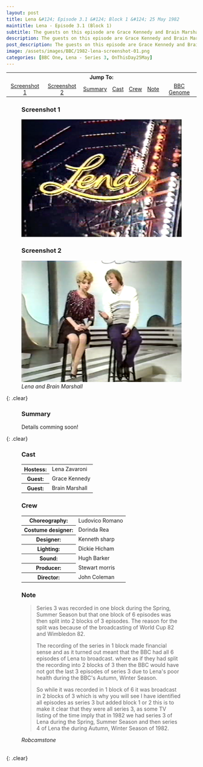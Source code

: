 ```yaml
---
layout: post
title: Lena &#124; Episode 3.1 &#124; Block 1 &#124; 25 May 1982
maintitle: Lena - Episode 3.1 (Block 1)
subtitle: The guests on this episode are Grace Kennedy and Brain Marshall
description: The guests on this episode are Grace Kennedy and Brain Marshall.
post_description: The guests on this episode are Grace Kennedy and Brain Marshall.
image: /assets/images/BBC/1982-lena-screenshot-01.png
categories: [BBC One, Lena - Series 3, OnThisDay25May]
---
```


<table>
<tr align="center">
<th colspan="7">Jump To:</th>
</tr>

<tr align="center">
<td><a href="#screenshot-1">Screenshot 1</a></td>
<td><a href="#screenshot-2">Screenshot 2</a></td>
<td><a href="#summary">Summary</a></td>
<td><a href="#cast">Cast</a></td>
<td><a href="#crew">Crew</a></td>
<td><a href="#note">Note</a></td>
<td><a href="https://genome.ch.bbc.co.uk/schedules/service_bbc_one_london/1982-05-25#at-19.40">BBC Genome</a></td>
</tr>
</table>

<figure class="fig1" id="screenshot-1">
<figcaption>
<h3>Screenshot 1</h3>
</figcaption>
<img src="/assets/images/BBC/1982-lena-screenshot-01.png" class="full-width"/>
</figure>

<figure class="fig2" id="screenshot-2">
<figcaption>
<h3>Screenshot 2</h3>
</figcaption>
<img src="/assets/images/BBC/1982-lena-screenshot-02.png" class="full-width"/>
<figcaption>
<cite>Lena and Brain Marshall</cite>
</figcaption>
</figure>

{: .clear}

<figure class="fig3" id="summary">
<figcaption>
<h3>Summary</h3>
</figcaption>
<p>Details comming soon!</p>
</figure>

{: .clear}

<figure class="fig1" id="cast">
<figcaption>
<h3>Cast</h3>
</figcaption>
<table>
<tr><th>Hostess:</th> <td>Lena Zavaroni</td></tr>
<tr><th>Guest:</th> <td>Grace Kennedy</td></tr>
<tr><th>Guest:</th> <td>Brain Marshall</td></tr>
</table>
<figcaption>
<h3 id="crew">Crew</h3>
</figcaption>
<table>
<tr><th>Choreography:</th> <td>Ludovico Romano</td></tr>
<tr><th>Costume designer:</th> <td>Dorinda Rea</td></tr>
<tr><th>Designer:</th> <td>Kenneth sharp</td></tr>
<tr><th>Lighting:</th> <td>Dickie Hicham</td></tr>
<tr><th>Sound:</th> <td>Hugh Barker</td></tr>
<tr><th>Producer:</th> <td>Stewart morris</td></tr>
<tr><th>Director:</th> <td>John Coleman</td></tr>
</table>
</figure>

<figure class="fig2" id="note">
<h3>Note</h3>
<blockquote>
<p>Series 3 was recorded in one block during the Spring, Summer Season but that one block of 6 episodes was then split into 2 blocks of 3 episodes. The reason for the split was because of the broadcasting of World Cup 82 and Wimbledon 82.</p>
<p>The recording of the series in 1 block made financial sense and as it turned out meant that the BBC had all 6 episodes of Lena to broadcast. where as if they had split the recording into 2 blocks of 3 then the BBC would have not got the last 3 episodes of series 3 due to Lena's poor health during the BBC's Autumn, Winter Season.</p>
<p>So while it was recorded in 1 block of 6 it was broadcast in 2 blocks of 3 which is why you will see I have identified all episodes as series 3 but added block 1 or 2 this is to make it clear that they were all series 3, as some TV listing of the time imply that in 1982 we had series 3 of Lena during the Spring, Summer Season and then series 4 of Lena the during Autumn, Winter Season of 1982.</p>
</blockquote>
<cite>Robcamstone</cite>
</figure>

<br />{: .clear}
